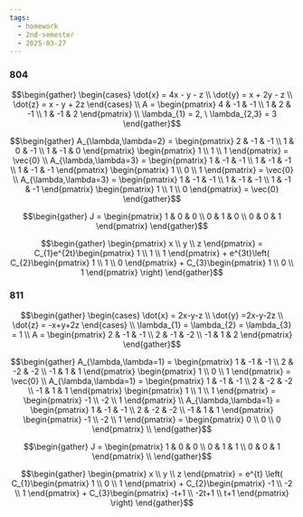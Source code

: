 ```yaml
---
tags:
  - homework
  - 2nd-semester
  - 2025-03-27
---
```


### 804

$$\begin{gather}
\begin{cases}
\dot{x} = 4x - y - z \\
\dot{y} = x + 2y - z \\
\dot{z} = x - y + 2z
\end{cases} \\
A = \begin{pmatrix}
4 & -1 & -1 \\
1 & 2 & -1 \\
1 & -1 & 2
\end{pmatrix} \\
\lambda_{1} = 2, \ \lambda_{2,3} = 3
\end{gather}$$

$$\begin{gather}
A_{\lambda,\lambda=2} = \begin{pmatrix}
2 & -1 & -1 \\
1 & 0 & -1 \\
1 & -1 & 0
\end{pmatrix} \begin{pmatrix}
1 \\
1 \\
1
\end{pmatrix} = \vec{0} \\
A_{\lambda,\lambda=3} = \begin{pmatrix}
1 & -1 & -1 \\
1 & -1 & -1 \\
1 & -1 & -1
\end{pmatrix} \begin{pmatrix}
1 \\
0 \\
1
\end{pmatrix} = \vec{0} \\
A_{\lambda,\lambda=3} = \begin{pmatrix}
1 & -1 & -1 \\
1 & -1 & -1 \\
1 & -1 & -1
\end{pmatrix} \begin{pmatrix}
1 \\
1 \\
0
\end{pmatrix} = \vec{0}
\end{gather}$$

$$\begin{gather}
J = \begin{pmatrix}
1 & 0 & 0 \\
0 & 1 & 0 \\
0 & 0 & 1
\end{pmatrix}
\end{gather}$$

$$\begin{gather}
\begin{pmatrix}
x \\
y \\
z
\end{pmatrix} = C_{1}e^{2t}\begin{pmatrix}
1 \\
1 \\
1
\end{pmatrix} + e^{3t}\left( C_{2}\begin{pmatrix}
1 \\
1 \\
0
\end{pmatrix} + C_{3}\begin{pmatrix}
1 \\
0 \\
1
\end{pmatrix} \right) 
\end{gather}$$

### 811

$$\begin{gather}
\begin{cases}
\dot{x} = 2x-y-z \\
\dot{y} =2x-y-2z \\
\dot{z} = -x+y+2z
\end{cases} \\
\lambda_{1} = \lambda_{2} = \lambda_{3} = 1 \\
A = \begin{pmatrix}
2 & -1 & -1 \\
2 & -1 & -2 \\
-1 & 1 & 2
\end{pmatrix}
\end{gather}$$

$$\begin{gather}
A_{\lambda,\lambda=1} = \begin{pmatrix}
1 & -1 & -1 \\
2 & -2 & -2 \\
-1 & 1 & 1
\end{pmatrix} \begin{pmatrix}
1 \\
0 \\
1
\end{pmatrix} = \vec{0} \\
A_{\lambda,\lambda=1} = \begin{pmatrix}
1 & -1 & -1 \\
2 & -2 & -2 \\
-1 & 1 & 1
\end{pmatrix} \begin{pmatrix}
1 \\
1 \\
1
\end{pmatrix} = \begin{pmatrix}
-1 \\
-2 \\
1
\end{pmatrix} \\
A_{\lambda,\lambda=1} = \begin{pmatrix}
1 & -1 & -1 \\
2 & -2 & -2 \\
-1 & 1 & 1
\end{pmatrix} \begin{pmatrix}
-1 \\
-2 \\
1
\end{pmatrix} = \begin{pmatrix}
0 \\
0 \\
0
\end{pmatrix} \\
\end{gather}$$

$$\begin{gather}
J = \begin{pmatrix}
1 & 0 & 0 \\
0 & 1 & 1 \\
0 & 0 & 1
\end{pmatrix} \\
\end{gather}$$

$$\begin{gather}
\begin{pmatrix}
x \\
y \\
z
\end{pmatrix} = e^{t} \left( C_{1}\begin{pmatrix}
1 \\
0 \\
1
\end{pmatrix} + C_{2}\begin{pmatrix}
-1 \\
-2 \\
1
\end{pmatrix} + C_{3}\begin{pmatrix}
-t+1 \\
-2t+1 \\
t+1
\end{pmatrix} \right) 
\end{gather}$$

